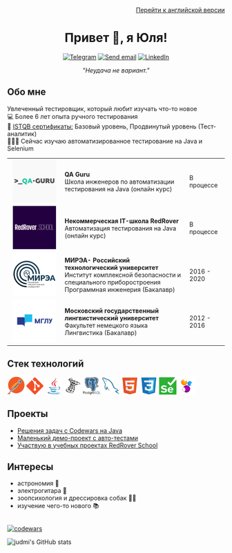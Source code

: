 <div align="center">
  <p align="right"><a href="/README.md">Перейти к английской версии</a></p>
  <h1>Привет 🤘, я Юля!</h1>
</div>
  
<!-- Social icons section-->
<div align="center">
  <p>
    <a href="https://t.me/imduj"><img src="https://img.shields.io/badge/Telegram-2CA5E0?style=for-the-badge&logo=telegram&logoColor=white" alt="Telegram"></a>
    <a href="mailto:yulia.dmitrieva@yahoo.com"><img src="https://img.shields.io/badge/Email-red?style=for-the-badge" alt="Send email"></a>
    <a href="https://linkedin.com/in/judmi"><img src="https://img.shields.io/badge/LinkedIn-0077B5?style=for-the-badge&logo=linkedin&logoColor=white" alt="LinkedIn"></a>
  </p>
  <p><i>"Неудача не вариант."</i></p>
</div>

<!-- Section about me -->
<div align="left">
  <h2>Обо мне</h2>
    <p>
      Увлеченный тестировщик, который любит изучать что-то новое<br>
      💻 Более 6 лет опыта ручного тестирования<br>
      📄 <a href="https://www.gasq.org/en/registration/expert/2d04b0ed-14da-4af1-9282-d778c9054654.html">ISTQB сертификаты:</a> Базовый уровень, Продвинутый уровень (Тест-аналитик)<br>
      👩🏽‍🎓 Сейчас изучаю автоматизированное тестирование на Java и Selenium<br>
    </p>
</div>

<!-- Education section -->
<div>
  <table width="100%" border='0'>
    <tr><td width="25%" valign="bottom" align="center"><a href="https://qa.guru/"><img src="/images/qaguru.png" width="100" height="100" alt="QA Guru logo"></td><td valign="middle"><b>QA Guru</b></br>Школа инженеров по автоматизации тестирования на Java (онлайн курс)</br></td><td>В процессе</td></tr>
    <tr><td width="25%" valign="bottom" align="center"><a href="https://redrover.school/"><img src="/images/redrover.png" width="100" height="100" alt="RedRover School logo"></td><td valign="middle"><b>Некоммерческая IT-школа RedRover</b></br>Автоматизация тестирования на Java (онлайн курс)</br></td><td>В процессе</td></tr>
    <tr><td width="25%" valign="bottom" align="center"><a href="https://english.mirea.ru/"><img src="/images/mirea.png" width="100" height="100" alt="MIREA logo"></td><td valign="middle"><b>МИРЭА- Российский технологический университет</b></br>Институт комплексной безопасности и специального приборостроения</br>Программная инженерия (Бакалавр)</td><td>2016 - 2020</td></tr>
   <tr><td width="25%" valign="bottom" align="center"><a href="https://linguanet.ru/en/"><img src="/images/mglu.png" width="100" height="100" alt="MSLU logo"></a></td><td valign="middle"><b>Московский государственный лингвистический университет</b></br>Факультет немецкого языка</br>Лингвистика (Бакалавр)</td><td>2012 - 2016</td></tr>
  </table>
</div>

<!-- Tech Stack Section -->
<div>
  <h2>Стек технологий</h2>
  <a href="https://www.postman.com/"><img src="/icons/postman.svg" width="40"></a>
  <a href="https://git-scm.com/"><img src="icons/git-original.svg" width="40"></a>
  <a href="https://www.java.com/"><img src="icons/java-original.svg" width="40"></a>
  <a href="https://www.microsoft.com/en-us/sql-server/sql-server-2019"><img src="icons/microsoftsqlserver-plain.svg" width="40"></a>
  <a href="https://www.postgresql.org/"><img src="icons/postgresql-logo.svg" width="40"></a>
  <a href="https://www.mysql.com/"><img src="icons/mysql-plain.svg" width="40"></a>
  <a href="https://html.spec.whatwg.org/"><img src="icons/html5-original.svg" width="40"></a>
  <a href="https://www.w3.org/TR/CSS/#css"><img src="icons/css3-original.svg" width="40"></a>
  <a href="https://www.selenium.dev/"><img src="icons/selenium.svg" width="40" height="40"></a>
  <a href="https://selenide.org/"><img src="icons/Selenide.png" width="40" height="40"></a>
</div>

<div>
  <h2>Проекты</h2>
  <ul>
    <li><a href="https://github.com/judmi/codewars">Решения задач с Codewars на Java</li>
    <li><a href="https://github.com/judmi/qa-guru-13-3-demoqa">Маленький демо-проект с авто-тестами</li>
    <li>Участвую в учебных проектах <a href="https://github.com/RedRoverSchool">RedRover School</a></li>
  </ul>
</div>

<!-- Hobbies Section -->
<div>
  <h2>Интересы</h2>
  <ul>
    <li>астрономия 🌠</li>
    <li>электрогитара 🎸</li>
    <li>зоопсихология и дрессировка собак 🐕‍🦺</li>
    <li>изучение чего-то нового 📚</li>
  </ul>
</div>

<h2></h2>

[![codewars](https://www.codewars.com/users/judmi/badges/small)](https://www.codewars.com/users/judmi)

![judmi's GitHub stats](https://github-readme-stats.vercel.app/api?username=judmi&show_icons=true&theme=tokyonight)
